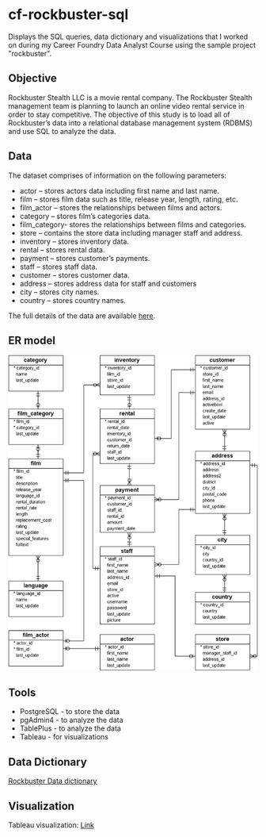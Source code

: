 # cf-rockbuster-sql

Displays the SQL queries, data dictionary and visualizations that I worked on during my Career Foundry Data Analyst Course using the sample project "rockbuster".

## Objective
<!--  ![instacart logo](https://github.com/humeranoor/cf-instacart/blob/main/instacart-logo.jpg) -->

Rockbuster Stealth LLC is a movie rental company. The Rockbuster Stealth management team is planning to launch an online video rental service in order to stay competitive. The objective of this study is to load all of Rockbuster’s data into a relational database management system (RDBMS) and use SQL to analyze the data.

## Data
The dataset comprises of information on the following parameters:

- actor – stores actors data including first name and last name.
- film – stores film data such as title, release year, length, rating, etc.
- film_actor – stores the relationships between films and actors.
- category – stores film’s categories data.
- film_category- stores the relationships between films and categories.
- store – contains the store data including manager staff and address.
- inventory – stores inventory data.
- rental – stores rental data.
- payment – stores customer’s payments.
- staff – stores staff data.
- customer – stores customer data.
- address – stores address data for staff and customers
- city – stores city names.
- country – stores country names.

The full details of the data are available [here](https://www.postgresqltutorial.com/wp-content/uploads/2019/05/dvdrental.zip).

## ER model
![ER model](https://github.com/Voorman/cf-rockbuster-sql/blob/2c92847f93d3fb855d56621a58055705f854bc32/dvd-rental-sample-database-diagram.png)


## Tools
- PostgreSQL - to store the data
- pgAdmin4 - to analyze the data
- TablePlus - to analyze the data
- Tableau - for visualizations

## Data Dictionary

[Rockbuster Data dictionary](https://github.com/Voorman/cf-rockbuster-sql/blob/9998d26563ffa89694c0714a1bfb3bdc024a4042/data-dictionary/Rockbuster_Data_Dictionary.pdf)



## Visualization
Tableau visualization: [Link](https://public.tableau.com/app/profile/i3370/viz/ROCKBUSTERSTEALTHLLCSalesAnalysis-Presentation/DashboardSalesAnalysis?publish=yes)
